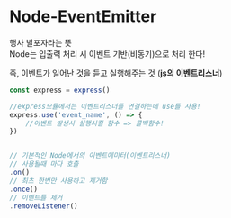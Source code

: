 # Node-EventEmitter

행사 발포자라는 뜻  
Node는 입출력 처리 시 이벤트 기반(비동기)으로 처리 한다!

즉, 이벤트가 일어난 것을 듣고 실행해주는 것 (**js의 이벤트리스너**)



```js
const express = express()

//express모듈에서는 이벤트리스너를 연결하는데 use를 사용!
express.use('event_name', () => {
    //이벤트 발생시 실행시킬 함수 => 콜백함수!
})


// 기본적인 Node에서의 이벤트에미터(이벤트리스너)
// 사용될때 마다 호출
.on()
// 최초 한번만 사용하고 제거함
.once()
// 이벤트를 제거
.removeListener()

```